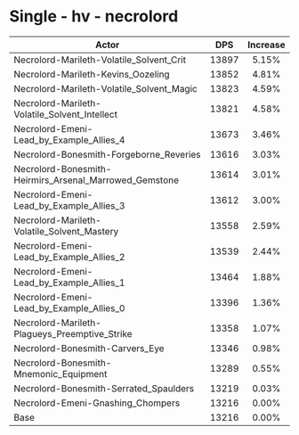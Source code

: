 # Single - hv - necrolord
| Actor | DPS | Increase |
|---|:---:|:---:|
|Necrolord-Marileth-Volatile_Solvent_Crit|13897|5.15%|
|Necrolord-Marileth-Kevins_Oozeling|13852|4.81%|
|Necrolord-Marileth-Volatile_Solvent_Magic|13823|4.59%|
|Necrolord-Marileth-Volatile_Solvent_Intellect|13821|4.58%|
|Necrolord-Emeni-Lead_by_Example_Allies_4|13673|3.46%|
|Necrolord-Bonesmith-Forgeborne_Reveries|13616|3.03%|
|Necrolord-Bonesmith-Heirmirs_Arsenal_Marrowed_Gemstone|13614|3.01%|
|Necrolord-Emeni-Lead_by_Example_Allies_3|13612|3.00%|
|Necrolord-Marileth-Volatile_Solvent_Mastery|13558|2.59%|
|Necrolord-Emeni-Lead_by_Example_Allies_2|13539|2.44%|
|Necrolord-Emeni-Lead_by_Example_Allies_1|13464|1.88%|
|Necrolord-Emeni-Lead_by_Example_Allies_0|13396|1.36%|
|Necrolord-Marileth-Plagueys_Preemptive_Strike|13358|1.07%|
|Necrolord-Bonesmith-Carvers_Eye|13346|0.98%|
|Necrolord-Bonesmith-Mnemonic_Equipment|13289|0.55%|
|Necrolord-Bonesmith-Serrated_Spaulders|13219|0.03%|
|Necrolord-Emeni-Gnashing_Chompers|13216|0.00%|
|Base|13216|0.00%|
